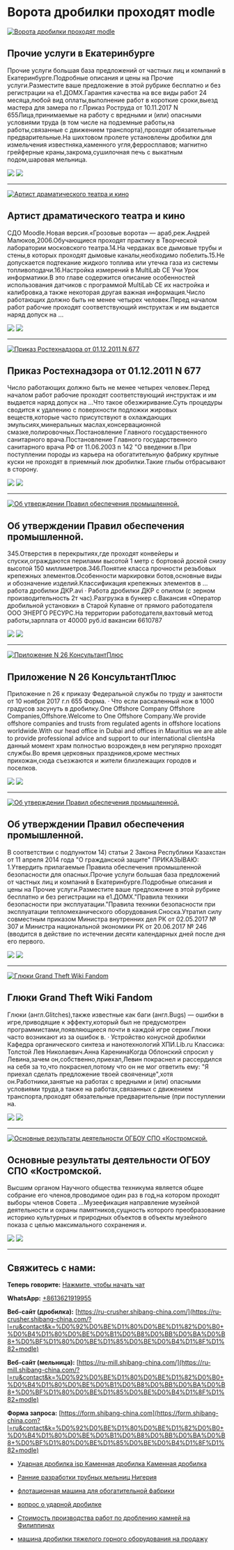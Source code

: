 # Ворота дробилки проходят modle

<a href="https://swt.shibang-china.com/?l=ru&img&k=%D0%92%D0%BE%D1%80%D0%BE%D1%82%D0%B0+%D0%B4%D1%80%D0%BE%D0%B1%D0%B8%D0%BB%D0%BA%D0%B8+%D0%BF%D1%80%D0%BE%D1%85%D0%BE%D0%B4%D1%8F%D1%82+modle" target="_blank">![Ворота дробилки проходят modle](http://static.shibang-china.com/all-800x300/201.jpg)</a>

## Прочие услуги в Екатеринбурге
Прочие услуги большая база предложений от частных лиц и компаний в Екатеринбурге.Подробные описания и цены на Прочие услуги.Разместите ваше предложение в этой рубрике бесплатно и без регистрации на e1.ДОМХ.Гарантия качества на все виды работ 24 месяца,любой вид оплаты,выполнение работ в короткие сроки,выезд мастера для замера по г.Приказ Роструда от 10.11.2017 N 655Лица,принимаемые на работу с вредными и (или) опасными условиями труда (в том числе на подземные работы,на работы,связанные с движением транспорта),проходят обязательные предварительные.На шихтовом пролете установлены дробилки для измельчения известняка,каменного угля,ферросплавов; магнитно грейферные краны,закрома,сушилочная печь с выкатным подом,шаровая мельница.


<a href="https://whatsapp.shibangsoft.com/WhatsApp.php" target="_blank" title="WhatsApp">![](http://static.shibang-china.com/icon/whatsapp.png)</a> <a href="https://swt.shibang-china.com/?l=ru&icon&k=%D0%92%D0%BE%D1%80%D0%BE%D1%82%D0%B0+%D0%B4%D1%80%D0%BE%D0%B1%D0%B8%D0%BB%D0%BA%D0%B8+%D0%BF%D1%80%D0%BE%D1%85%D0%BE%D0%B4%D1%8F%D1%82+modle" target="_blank">![](http://static.shibang-china.com/icon/chat-ru.png)</a>

---

<a href="https://swt.shibang-china.com/?l=ru&img&k=%D0%92%D0%BE%D1%80%D0%BE%D1%82%D0%B0+%D0%B4%D1%80%D0%BE%D0%B1%D0%B8%D0%BB%D0%BA%D0%B8+%D0%BF%D1%80%D0%BE%D1%85%D0%BE%D0%B4%D1%8F%D1%82+modle" target="_blank">![Артист драматического театра и кино](http://static.shibang-china.com/all-800x300/858.jpg)</a>

## Артист драматического театра и кино
СДО Moodle.Новая версия.&#171;Грозовые ворота&#187; — араб,реж.Андрей Малюков,2006.Обучающиеся проходят практику в Творческой лаборатории московского театра.14.На чердаках все дымовые трубы и стены,в которых проходят дымовые каналы,необходимо побелить.15.Не допускается подтекание жидкого топлива или утечка газа из системы топливоподачи.16.Настройка измерений в MultiLab CE Учи Урок информатики.В это главе содержится описание особенностей использования датчиков с программой MultiLab СЕ их настройка и калибровка,а также некоторая другая важная информация.Число работающих должно быть не менее четырех человек.Перед началом работ рабочие проходят соответствующий инструктаж и им выдается наряд допуск на …


<a href="https://whatsapp.shibangsoft.com/WhatsApp.php" target="_blank" title="WhatsApp">![](http://static.shibang-china.com/icon/whatsapp.png)</a> <a href="https://swt.shibang-china.com/?l=ru&icon&k=%D0%92%D0%BE%D1%80%D0%BE%D1%82%D0%B0+%D0%B4%D1%80%D0%BE%D0%B1%D0%B8%D0%BB%D0%BA%D0%B8+%D0%BF%D1%80%D0%BE%D1%85%D0%BE%D0%B4%D1%8F%D1%82+modle" target="_blank">![](http://static.shibang-china.com/icon/chat-ru.png)</a>

---

<a href="https://swt.shibang-china.com/?l=ru&img&k=%D0%92%D0%BE%D1%80%D0%BE%D1%82%D0%B0+%D0%B4%D1%80%D0%BE%D0%B1%D0%B8%D0%BB%D0%BA%D0%B8+%D0%BF%D1%80%D0%BE%D1%85%D0%BE%D0%B4%D1%8F%D1%82+modle" target="_blank">![Приказ Ростехнадзора от 01.12.2011 N 677](http://static.shibang-china.com/all-800x300/685.jpg)</a>

## Приказ Ростехнадзора от 01.12.2011 N 677
Число работающих должно быть не менее четырех человек.Перед началом работ рабочие проходят соответствующий инструктаж и им выдается наряд допуск на …Что такое обезжиривание.Суть процедуры сводится к удалению с поверхности подложки жировых веществ,которые часто присутствуют в охлаждающих эмульсиях,минеральных маслах,консервационной смазке,полировочных.Постановление Главного государственного санитарного врача.Постановление Главного государственного санитарного врача РФ от 11.06.2003 n 142 &quot;О введении в.При поступлении породы из карьера на обогатительную фабрику крупные куски не проходят в приемный люк дробилки.Такие глыбы отбрасывают в сторону.


<a href="https://whatsapp.shibangsoft.com/WhatsApp.php" target="_blank" title="WhatsApp">![](http://static.shibang-china.com/icon/whatsapp.png)</a> <a href="https://swt.shibang-china.com/?l=ru&icon&k=%D0%92%D0%BE%D1%80%D0%BE%D1%82%D0%B0+%D0%B4%D1%80%D0%BE%D0%B1%D0%B8%D0%BB%D0%BA%D0%B8+%D0%BF%D1%80%D0%BE%D1%85%D0%BE%D0%B4%D1%8F%D1%82+modle" target="_blank">![](http://static.shibang-china.com/icon/chat-ru.png)</a>

---

<a href="https://swt.shibang-china.com/?l=ru&img&k=%D0%92%D0%BE%D1%80%D0%BE%D1%82%D0%B0+%D0%B4%D1%80%D0%BE%D0%B1%D0%B8%D0%BB%D0%BA%D0%B8+%D0%BF%D1%80%D0%BE%D1%85%D0%BE%D0%B4%D1%8F%D1%82+modle" target="_blank">![Об утверждении Правил обеспечения промышленной.](http://static.shibang-china.com/all-800x300/677.jpg)</a>

## Об утверждении Правил обеспечения промышленной.
345.Отверстия в перекрытиях,где проходят конвейеры и спуски,ограждаются перилами высотой 1 метр с бортовой доской снизу высотой 150 миллиметров.346.Понятие класса прочности резьбовых крепежных элементов.Особенности маркировки ботов,основные виды и обозначение изделий.Классификация крепежных элементов в …работа дробилки ДКР.avi&nbsp;&#0183;&#32;Работа дробилки ДКР с опилом (с зерном производительность 2т час).Разгрузка в бункер с.Вакансия &#171;Оператор дробильной установки&#187; в Старой Купавне от прямого работодателя ООО ЭНЕРГО РЕСУРС.На территории работодателя,вахтовый метод работы,зарплата от 40000 руб.id вакансии 6610787


<a href="https://whatsapp.shibangsoft.com/WhatsApp.php" target="_blank" title="WhatsApp">![](http://static.shibang-china.com/icon/whatsapp.png)</a> <a href="https://swt.shibang-china.com/?l=ru&icon&k=%D0%92%D0%BE%D1%80%D0%BE%D1%82%D0%B0+%D0%B4%D1%80%D0%BE%D0%B1%D0%B8%D0%BB%D0%BA%D0%B8+%D0%BF%D1%80%D0%BE%D1%85%D0%BE%D0%B4%D1%8F%D1%82+modle" target="_blank">![](http://static.shibang-china.com/icon/chat-ru.png)</a>

---

<a href="https://swt.shibang-china.com/?l=ru&img&k=%D0%92%D0%BE%D1%80%D0%BE%D1%82%D0%B0+%D0%B4%D1%80%D0%BE%D0%B1%D0%B8%D0%BB%D0%BA%D0%B8+%D0%BF%D1%80%D0%BE%D1%85%D0%BE%D0%B4%D1%8F%D1%82+modle" target="_blank">![Приложение N 26 КонсультантПлюс](http://static.shibang-china.com/all-800x300/494.jpg)</a>

## Приложение N 26 КонсультантПлюс
Приложение n 26 к приказу Федеральной службы по труду и занятости от 10 ноября 2017 г.n 655 Форма.&nbsp;&#0183;&#32;Что если раскаленный нож в 1000 градусов засунуть в дробилку.One Offshore Company Offshore Companies,Offshore.Welcome to One Offshore Company.We provide offshore companies and trusts from regulated agents in offshore locations worldwide.With our head office in Dubai and offices in Mauritius we are able to provide professional advice and support to our international clientsНа данный момент храм полностью возрожден,в нем регулярно проходят службы.Во время церковных праздников,кроме местных прихожан,сюда съезжаются и жители близлежащих городов и поселков.


<a href="https://whatsapp.shibangsoft.com/WhatsApp.php" target="_blank" title="WhatsApp">![](http://static.shibang-china.com/icon/whatsapp.png)</a> <a href="https://swt.shibang-china.com/?l=ru&icon&k=%D0%92%D0%BE%D1%80%D0%BE%D1%82%D0%B0+%D0%B4%D1%80%D0%BE%D0%B1%D0%B8%D0%BB%D0%BA%D0%B8+%D0%BF%D1%80%D0%BE%D1%85%D0%BE%D0%B4%D1%8F%D1%82+modle" target="_blank">![](http://static.shibang-china.com/icon/chat-ru.png)</a>

---

<a href="https://swt.shibang-china.com/?l=ru&img&k=%D0%92%D0%BE%D1%80%D0%BE%D1%82%D0%B0+%D0%B4%D1%80%D0%BE%D0%B1%D0%B8%D0%BB%D0%BA%D0%B8+%D0%BF%D1%80%D0%BE%D1%85%D0%BE%D0%B4%D1%8F%D1%82+modle" target="_blank">![Об утверждении Правил обеспечения промышленной.](http://static.shibang-china.com/all-800x300/628.jpg)</a>

## Об утверждении Правил обеспечения промышленной.
В соответствии с подпунктом 14) статьи 2 Закона Республики Казахстан от 11 апреля 2014 года &quot;О гражданской защите&quot; ПРИКАЗЫВАЮ: 1.Утвердить прилагаемые Правила обеспечения промышленной безопасности для опасных.Прочие услуги большая база предложений от частных лиц и компаний в Екатеринбурге.Подробные описания и цены на Прочие услуги.Разместите ваше предложение в этой рубрике бесплатно и без регистрации на e1.ДОМХ.&quot;Правила техники безопасности при эксплуатации.&quot;Правила техники безопасности при эксплуатации тепломеханического оборудования.Сноска.Утратил силу совместным приказом Министра внутренних дел РК от 02.05.2017 № 307 и Министра национальной экономики РК от 20.06.2017 № 246 (вводится в действие по истечении десяти календарных дней после дня его первого.


<a href="https://whatsapp.shibangsoft.com/WhatsApp.php" target="_blank" title="WhatsApp">![](http://static.shibang-china.com/icon/whatsapp.png)</a> <a href="https://swt.shibang-china.com/?l=ru&icon&k=%D0%92%D0%BE%D1%80%D0%BE%D1%82%D0%B0+%D0%B4%D1%80%D0%BE%D0%B1%D0%B8%D0%BB%D0%BA%D0%B8+%D0%BF%D1%80%D0%BE%D1%85%D0%BE%D0%B4%D1%8F%D1%82+modle" target="_blank">![](http://static.shibang-china.com/icon/chat-ru.png)</a>

---

<a href="https://swt.shibang-china.com/?l=ru&img&k=%D0%92%D0%BE%D1%80%D0%BE%D1%82%D0%B0+%D0%B4%D1%80%D0%BE%D0%B1%D0%B8%D0%BB%D0%BA%D0%B8+%D0%BF%D1%80%D0%BE%D1%85%D0%BE%D0%B4%D1%8F%D1%82+modle" target="_blank">![Глюки Grand Theft Wiki Fandom](http://static.shibang-china.com/all-800x300/1334.jpg)</a>

## Глюки Grand Theft Wiki Fandom
Глюки (англ.Glitches),также известные как баги (англ.Bugs) — ошибки в игре,приводящие к эффекту,который был не предусмотрен программистами,появляющиеся почти в каждой игре серии.Глюки часто возникают из за ошибок в.&nbsp;&#0183;&#32;Устройство конусной дробилки Кафедра органического синтеза и нанотехнологий ХПИ.Lib.ru Классика: Толстой Лев Николаевич.Анна КаренинаКогда Облонский спросил у Левина,зачем он,собственно,приехал,Левин покраснел и рассердился на себя за то,что покраснел,потому что он не мог ответить ему: &quot;Я приехал сделать предложение твоей свояченице&quot;,хотя он.Работники,занятые на работах с вредными и (или) опасными условиями труда,а также на работах,связанных с движением транспорта,проходят обязательные предварительные (при поступлении на.


<a href="https://whatsapp.shibangsoft.com/WhatsApp.php" target="_blank" title="WhatsApp">![](http://static.shibang-china.com/icon/whatsapp.png)</a> <a href="https://swt.shibang-china.com/?l=ru&icon&k=%D0%92%D0%BE%D1%80%D0%BE%D1%82%D0%B0+%D0%B4%D1%80%D0%BE%D0%B1%D0%B8%D0%BB%D0%BA%D0%B8+%D0%BF%D1%80%D0%BE%D1%85%D0%BE%D0%B4%D1%8F%D1%82+modle" target="_blank">![](http://static.shibang-china.com/icon/chat-ru.png)</a>

---

<a href="https://swt.shibang-china.com/?l=ru&img&k=%D0%92%D0%BE%D1%80%D0%BE%D1%82%D0%B0+%D0%B4%D1%80%D0%BE%D0%B1%D0%B8%D0%BB%D0%BA%D0%B8+%D0%BF%D1%80%D0%BE%D1%85%D0%BE%D0%B4%D1%8F%D1%82+modle" target="_blank">![Основные результаты деятельности ОГБОУ СПО &#171;Костромской.](http://static.shibang-china.com/all-800x300/457.jpg)</a>

## Основные результаты деятельности ОГБОУ СПО &#171;Костромской.
Высшим органом Научного общества техникума является общее собрание его членов,проводимое один раз в год,на котором проходят выборы членов Совета …Музеефикация направление музейной деятельности и охраны памятников,сущность которого преобразование историко культурных и природных объектов в объекты музейного показа с целью максимального сохранения и.

<a href="https://whatsapp.shibangsoft.com/WhatsApp.php" target="_blank" title="WhatsApp">![](http://static.shibang-china.com/icon/whatsapp.png)</a> <a href="https://swt.shibang-china.com/?l=ru&icon&k=%D0%92%D0%BE%D1%80%D0%BE%D1%82%D0%B0+%D0%B4%D1%80%D0%BE%D0%B1%D0%B8%D0%BB%D0%BA%D0%B8+%D0%BF%D1%80%D0%BE%D1%85%D0%BE%D0%B4%D1%8F%D1%82+modle" target="_blank">![](http://static.shibang-china.com/icon/chat-ru.png)</a>

---
## Свяжитесь с нами:

**Теперь говорите:** [Нажмите, чтобы начать чат](https://swt.shibang-china.com?l=ru&contact&k=%D0%92%D0%BE%D1%80%D0%BE%D1%82%D0%B0+%D0%B4%D1%80%D0%BE%D0%B1%D0%B8%D0%BB%D0%BA%D0%B8+%D0%BF%D1%80%D0%BE%D1%85%D0%BE%D0%B4%D1%8F%D1%82+modle)

**WhatsApp:**  [+8613621919955](https://whatsapp.shibangsoft.com/WhatsApp.php)

**Веб-сайт (дробилка):** [https://ru-crusher.shibang-china.com/](https://ru-crusher.shibang-china.com/?l=ru&contact&k=%D0%92%D0%BE%D1%80%D0%BE%D1%82%D0%B0+%D0%B4%D1%80%D0%BE%D0%B1%D0%B8%D0%BB%D0%BA%D0%B8+%D0%BF%D1%80%D0%BE%D1%85%D0%BE%D0%B4%D1%8F%D1%82+modle)

**Веб-сайт (мельница):** [https://ru-mill.shibang-china.com/](https://ru-mill.shibang-china.com/?l=ru&contact&k=%D0%92%D0%BE%D1%80%D0%BE%D1%82%D0%B0+%D0%B4%D1%80%D0%BE%D0%B1%D0%B8%D0%BB%D0%BA%D0%B8+%D0%BF%D1%80%D0%BE%D1%85%D0%BE%D0%B4%D1%8F%D1%82+modle)

**Форма запроса:** [https://form.shibang-china.com](https://form.shibang-china.com?l=ru&contact&k=%D0%92%D0%BE%D1%80%D0%BE%D1%82%D0%B0+%D0%B4%D1%80%D0%BE%D0%B1%D0%B8%D0%BB%D0%BA%D0%B8+%D0%BF%D1%80%D0%BE%D1%85%D0%BE%D0%B4%D1%8F%D1%82+modle)

* [Ударная дробилка isp Каменная дробилка Каменная дробилка](../132/%D0%A3%D0%B4%D0%B0%D1%80%D0%BD%D0%B0%D1%8F%20%D0%B4%D1%80%D0%BE%D0%B1%D0%B8%D0%BB%D0%BA%D0%B0%20isp%20%D0%9A%D0%B0%D0%BC%D0%B5%D0%BD%D0%BD%D0%B0%D1%8F%20%D0%B4%D1%80%D0%BE%D0%B1%D0%B8%D0%BB%D0%BA%D0%B0%20%D0%9A%D0%B0%D0%BC%D0%B5%D0%BD%D0%BD%D0%B0%D1%8F%20%D0%B4%D1%80%D0%BE%D0%B1%D0%B8%D0%BB%D0%BA%D0%B0.md)

* [Ранние разработки трубных мельниц Нигерия](../133/%D0%A0%D0%B0%D0%BD%D0%BD%D0%B8%D0%B5%20%D1%80%D0%B0%D0%B7%D1%80%D0%B0%D0%B1%D0%BE%D1%82%D0%BA%D0%B8%20%D1%82%D1%80%D1%83%D0%B1%D0%BD%D1%8B%D1%85%20%D0%BC%D0%B5%D0%BB%D1%8C%D0%BD%D0%B8%D1%86%20%D0%9D%D0%B8%D0%B3%D0%B5%D1%80%D0%B8%D1%8F.md)

* [флотационная машина для обогатительной фабрики](../131/%D1%84%D0%BB%D0%BE%D1%82%D0%B0%D1%86%D0%B8%D0%BE%D0%BD%D0%BD%D0%B0%D1%8F%20%D0%BC%D0%B0%D1%88%D0%B8%D0%BD%D0%B0%20%D0%B4%D0%BB%D1%8F%20%D0%BE%D0%B1%D0%BE%D0%B3%D0%B0%D1%82%D0%B8%D1%82%D0%B5%D0%BB%D1%8C%D0%BD%D0%BE%D0%B9%20%D1%84%D0%B0%D0%B1%D1%80%D0%B8%D0%BA%D0%B8.md)

* [вопрос о ударной дробилке](../134/%D0%B2%D0%BE%D0%BF%D1%80%D0%BE%D1%81%20%D0%BE%20%D1%83%D0%B4%D0%B0%D1%80%D0%BD%D0%BE%D0%B9%20%D0%B4%D1%80%D0%BE%D0%B1%D0%B8%D0%BB%D0%BA%D0%B5.md)

* [Стоимость производства работ по дроблению камней на Филиппинах](../133/%D0%A1%D1%82%D0%BE%D0%B8%D0%BC%D0%BE%D1%81%D1%82%D1%8C%20%D0%BF%D1%80%D0%BE%D0%B8%D0%B7%D0%B2%D0%BE%D0%B4%D1%81%D1%82%D0%B2%D0%B0%20%D1%80%D0%B0%D0%B1%D0%BE%D1%82%20%D0%BF%D0%BE%20%D0%B4%D1%80%D0%BE%D0%B1%D0%BB%D0%B5%D0%BD%D0%B8%D1%8E%20%D0%BA%D0%B0%D0%BC%D0%BD%D0%B5%D0%B9%20%D0%BD%D0%B0%20%D0%A4%D0%B8%D0%BB%D0%B8%D0%BF%D0%BF%D0%B8%D0%BD%D0%B0%D1%85.md)

* [машина дробилки тяжелого горного оборудования на продажу](../132/%D0%BC%D0%B0%D1%88%D0%B8%D0%BD%D0%B0%20%D0%B4%D1%80%D0%BE%D0%B1%D0%B8%D0%BB%D0%BA%D0%B8%20%D1%82%D1%8F%D0%B6%D0%B5%D0%BB%D0%BE%D0%B3%D0%BE%20%D0%B3%D0%BE%D1%80%D0%BD%D0%BE%D0%B3%D0%BE%20%D0%BE%D0%B1%D0%BE%D1%80%D1%83%D0%B4%D0%BE%D0%B2%D0%B0%D0%BD%D0%B8%D1%8F%20%D0%BD%D0%B0%20%D0%BF%D1%80%D0%BE%D0%B4%D0%B0%D0%B6%D1%83.md)